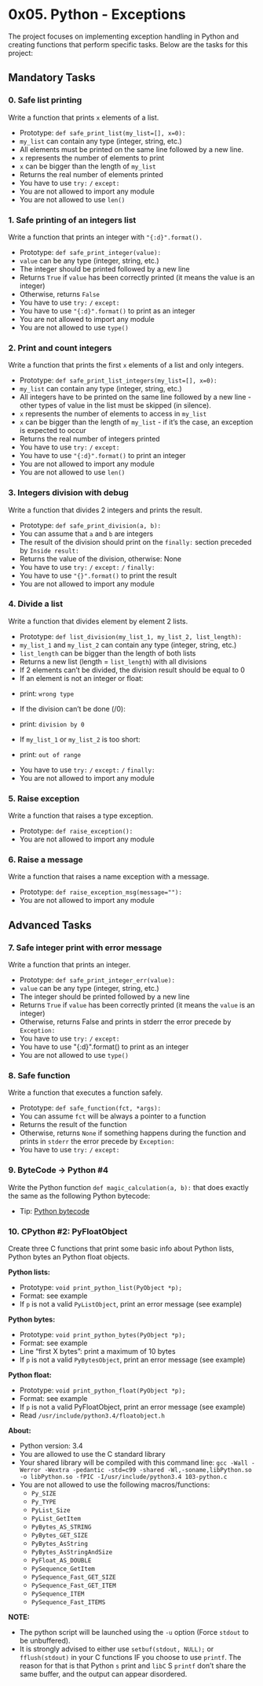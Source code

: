 # 0x05. Python - Exceptions
The project focuses on implementing exception handling in Python and creating functions that perform specific tasks. Below are the tasks for this project:

## Mandatory Tasks

### 0. Safe list printing

Write a function that prints `x` elements of a list.

* Prototype: `def safe_print_list(my_list=[], x=0):`
* `my_list` can contain any type (integer, string, etc.)
* All elements must be printed on the same line followed by a new line.
* `x` represents the number of elements to print
* `x` can be bigger than the length of `my_list`
* Returns the real number of elements printed
* You have to use `try:` `/` `except:`
* You are not allowed to import any module
* You are not allowed to use `len()`

### 1. Safe printing of an integers list

Write a function that prints an integer with `"{:d}".format().`

* Prototype: `def safe_print_integer(value):`
* `value` can be any type (integer, string, etc.)
* The integer should be printed followed by a new line
* Returns `True` if `value` has been correctly printed (it means the value is an integer)
* Otherwise, returns `False`
* You have to use `try:` `/` `except:`
* You have to use `"{:d}".format()` to print as an integer
* You are not allowed to import any module
* You are not allowed to use `type()`

### 2. Print and count integers

Write a function that prints the first `x` elements of a list and only integers.

* Prototype: `def safe_print_list_integers(my_list=[], x=0):`
* `my_list` can contain any type (integer, string, etc.)
* All integers have to be printed on the same line followed by a new line - other types of value in the list must be skipped (in silence).
* `x` represents the number of elements to access in `my_list`
* `x` can be bigger than the length of `my_list` - if it’s the case, an exception is expected to occur
* Returns the real number of integers printed
* You have to use `try:` `/` `except:`
* You have to use `"{:d}".format()` to print an integer
* You are not allowed to import any module
* You are not allowed to use `len()`

### 3. Integers division with debug

Write a function that divides 2 integers and prints the result.

* Prototype: `def safe_print_division(a, b):`
* You can assume that `a` and `b` are integers
* The result of the division should print on the `finally:` section preceded by `Inside result:`
* Returns the value of the division, otherwise: None
* You have to use `try:` `/` `except:` `/` `finally:`
* You have to use `"{}".format()` to print the result
* You are not allowed to import any module

### 4. Divide a list

Write a function that divides element by element 2 lists.

* Prototype: `def list_division(my_list_1, my_list_2, list_length):`
* `my_list_1` and `my_list_2` can contain any type (integer, string, etc.)
* `list_length` can be bigger than the length of both lists
* Returns a new list (length = `list_length`) with all divisions
* If 2 elements can’t be divided, the division result should be equal to 0
* If an element is not an integer or float:
 - print: `wrong type`
* If the division can’t be done (/0):
 - print: `division by 0`
* If `my_list_1` or `my_list_2` is too short:
 - print: `out of range`
* You have to use `try:` `/` `except:` `/` `finally:`
* You are not allowed to import any module

### 5. Raise exception

Write a function that raises a type exception.

* Prototype: `def raise_exception():`
* You are not allowed to import any module

### 6. Raise a message

Write a function that raises a name exception with a message.

* Prototype: `def raise_exception_msg(message=""):`
* You are not allowed to import any module

## Advanced Tasks

### 7. Safe integer print with error message

Write a function that prints an integer.

* Prototype: `def safe_print_integer_err(value):`
* `value` can be any type (integer, string, etc.)
* The integer should be printed followed by a new line
* Returns `True` if `value` has been correctly printed (it means the `value` is an integer)
* Otherwise, returns False and prints in stderr the error precede by `Exception:`
* You have to use `try:` `/` `except:`
* You have to use "{:d}".format() to print as an integer
* You are not allowed to use `type()`

### 8. Safe function

Write a function that executes a function safely.

* Prototype: `def safe_function(fct, *args):`
* You can assume `fct` will be always a pointer to a function
* Returns the result of the function
* Otherwise, returns `None` if something happens during the function and prints in `stderr` the error precede by `Exception:`
* You have to use `try:` `/` `except:`

### 9. ByteCode -> Python #4

Write the Python function `def magic_calculation(a, b):` that does exactly the same as the following Python bytecode:

* Tip: [Python bytecode](https://docs.python.org/3/library/dis.html)


### 10. CPython #2: PyFloatObject

Create three C functions that print some basic info about Python lists, Python bytes an Python float objects.

**Python lists:**

* Prototype: `void print_python_list(PyObject *p);`
* Format: see example
* If `p` is not a valid `PyListObject`, print an error message (see example)

**Python bytes:**

* Prototype: `void print_python_bytes(PyObject *p);`
* Format: see example
* Line “first X bytes”: print a maximum of 10 bytes
* If `p` is not a valid `PyBytesObject`, print an error message (see example)

**Python float:**

* Prototype: `void print_python_float(PyObject *p);`
* Format: see example
* If `p` is not a valid PyFloatObject, print an error message (see example)
* Read `/usr/include/python3.4/floatobject.h`

**About:**

* Python version: 3.4
* You are allowed to use the C standard library
* Your shared library will be compiled with this command line: `gcc -Wall -Werror -Wextra -pedantic -std=c99 -shared -Wl,-soname,libPython.so -o libPython.so -fPIC -I/usr/include/python3.4 103-python.c`
* You are not allowed to use the following macros/functions:
  - `Py_SIZE`
  - `Py_TYPE`
  - `PyList_Size`
  - `PyList_GetItem`
  - `PyBytes_AS_STRING`
  - `PyBytes_GET_SIZE`
  - `PyBytes_AsString`
  - `PyBytes_AsStringAndSize`
  - `PyFloat_AS_DOUBLE`
  - `PySequence_GetItem`
  - `PySequence_Fast_GET_SIZE`
  - `PySequence_Fast_GET_ITEM`
  - `PySequence_ITEM`
  - `PySequence_Fast_ITEMS`

**NOTE:**

* The python script will be launched using the `-u` option (Force `stdout` to be unbuffered).
* It is strongly advised to either use `setbuf(stdout, NULL);` or `fflush(stdout)` in your C functions IF you choose to use `printf`. The reason for that is that Python `s` print and `libC` S `printf` don’t share the same buffer, and the output can appear disordered.
